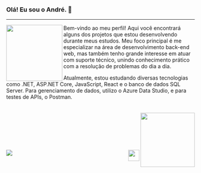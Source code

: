 ### Olá! Eu sou o André. 👋
<hr>
<a href="https://github.com/andrefrancezs">
  <img align="left" height="150m" src="https://github-readme-stats-andrefrancezs-projects.vercel.app/api?username=AndreFrancez&show_icons=true&theme=darcula" />
</a>
Bem-vindo ao meu perfil!
Aqui você encontrará alguns dos projetos que estou desenvolvendo durante meus estudos. Meu foco principal é me especializar na área de desenvolvimento back-end web, mas também tenho grande interesse em atuar com suporte técnico, unindo conhecimento prático com a resolução de problemas do dia a dia.

Atualmente, estou estudando diversas tecnologias como .NET, ASP.NET Core, JavaScript, React e o banco de dados SQL Server. Para gerenciamento de dados, utilizo o Azure Data Studio, e para testes de APIs, o Postman.
<br><br><br>
<a href="https://github.com/andrefrancez">
  <img align="right" height="145em" src="https://github-readme-stats-andrefrancezs-projects.vercel.app/api/top-langs/?username=AndreFrancez&layout=compact&theme=darcula" />
</a>
<br><br><br><br><br>
<div>
<a href="https://www.linkedin.com/in/andrefrancez/" target="_blank"> <img src="https://img.shields.io/badge/LinkedIn-0077B5?style=for-the-badge&logo=linkedin&logoColor=white" target="_blank"></a> <img src="https://cdn.jsdelivr.net/gh/devicons/devicon/icons/csharp/csharp-original.svg" height="30" align="right" />
</div>
